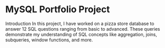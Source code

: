 <h1>MySQL Portfolio Project</h1>
Introduction
In this project, I have worked on a pizza store database to answer 12 SQL questions ranging from basic to advanced. These queries demonstrate my understanding of SQL concepts like aggregation, joins, subqueries, window functions, and more.
